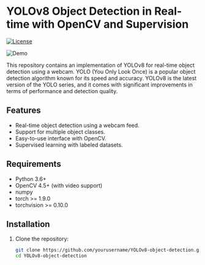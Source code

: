 # YOLOv8 Object Detection in Real-time with OpenCV and Supervision

[![License](https://img.shields.io/badge/license-MIT-blue.svg)](LICENSE)

![Demo](demo.gif)

This repository contains an implementation of YOLOv8 for real-time object detection using a webcam. YOLO (You Only Look Once) is a popular object detection algorithm known for its speed and accuracy. YOLOv8 is the latest version of the YOLO series, and it comes with significant improvements in terms of performance and detection quality.

## Features

- Real-time object detection using a webcam feed.
- Support for multiple object classes.
- Easy-to-use interface with OpenCV.
- Supervised learning with labeled datasets.

## Requirements

- Python 3.6+
- OpenCV 4.5+ (with video support)
- numpy
- torch >= 1.9.0
- torchvision >= 0.10.0

## Installation

1. Clone the repository:

   ```bash
   git clone https://github.com/yourusername/YOLOv8-object-detection.git
   cd YOLOv8-object-detection

